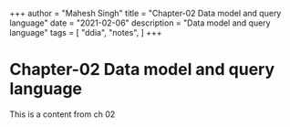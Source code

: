 +++
author = "Mahesh Singh"
title = "Chapter-02 Data model and query language"
date = "2021-02-06"
description = "Data model and query language"
tags = [
    "ddia", "notes",
]
+++

# Chapter-02 Data model and query language

This is a content from ch 02